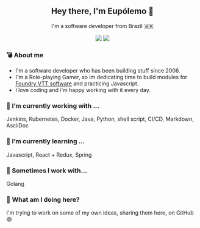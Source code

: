 <h2 align='center'>Hey there, I'm Eupólemo 👋</h2>
<p align='center'>I'm a software developer from Brazil <span>&#x1f1e7;&#x1f1f7;</span></p>
<p align='center'>
  <a href="https://twitter.com/eupolemo">
    <img src="https://img.shields.io/badge/twitter-%231DA1F2.svg?&style=for-the-badge&logo=twitter&logoColor=white" /></a>
  <a href="https://www.linkedin.com/in/eup%C3%B3lemo-holanda-de-castro-173b8a5/">
    <img src="https://img.shields.io/badge/linkedin-%230077B5.svg?&style=for-the-badge&logo=linkedin&logoColor=white" />
  </a>
</p>


### 💣 About me

- I'm a software developer who has been building stuff since 2006.
- I'm a Role-playing Gamer, so im dedicating time to build modules for [Foundry VTT software](https://foundryvtt.com/) and practicing Javascript.
- I love coding and i'm happy working with it every day.

### 🔭 I’m currently working with ...

Jenkins, Kubernetes, Docker, Java, Python, shell script, CI/CD, Markdown, AsciiDoc

### 🌱 I’m currently learning ...

Javascript, React + Redux, Spring

### 👷 Sometimes I work with...

Golang

### 💬 What am I doing here?

I'm trying to work on some of my own ideas, sharing them here, on GitHub 😄

<!--
**eupolemo/eupolemo** is a ✨ _special_ ✨ repository because its `README.md` (this file) appears on your GitHub profile.

Here are some ideas to get you started:

- 👯 I’m looking to collaborate on ...
- 🤔 I’m looking for help with ...
- 💬 Ask me about ...
- 📫 How to reach me: ...
- 😄 Pronouns: ...
- ⚡ Fun fact: ...
-->
